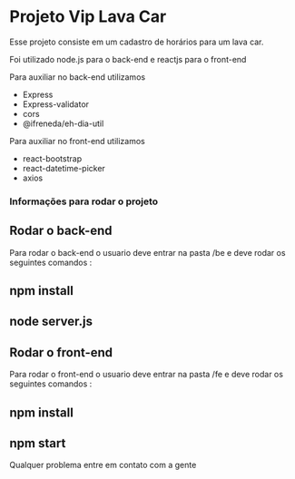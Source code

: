<h1> Projeto Vip Lava Car</h1>  
    <p> Esse projeto consiste em um cadastro de horários para um lava car. </p> 
    <p> Foi utilizado node.js para o back-end e reactjs para o front-end </p>
    <p> Para auxiliar no back-end utilizamos </p>
    <ul>
        <li>Express</li>
        <li>Express-validator</li>
        <li>cors</li>
        <li>@ifreneda/eh-dia-util</li>
    </ul>
    <p> Para auxiliar no front-end utilizamos </p>
    <ul>
        <li>react-bootstrap</li>
        <li>react-datetime-picker</li>
        <li>axios</li>
    </ul>
    
<h3>Informações para rodar o projeto</h3>
    <h2> Rodar o back-end </h2>
      <p> Para rodar o back-end o usuario deve entrar na pasta /be e deve rodar os seguintes comandos : <p>
          <h2>npm install</h2>
          <h2>node server.js</h2>
    <h2>Rodar o front-end</h2>
     <p>Para rodar o front-end o usuario deve entrar na pasta /fe e deve rodar os seguintes comandos : <p>
          <h2>npm install</h2>
          <h2>npm start</h2>
          
          
   <p> Qualquer problema entre em contato com a gente</p>
